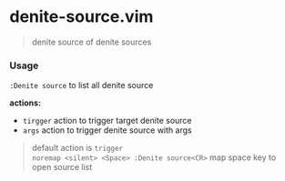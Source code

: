 # denite-source.vim

> denite source of denite sources

### Usage

`:Denite source` to list all denite source

**actions:**

* `tirgger` action to trigger target denite source
* `args` action to trigger denite source with args

> default action is `trigger`    
> `noremap <silent> <Space> :Denite source<CR>` map space key to open source list
